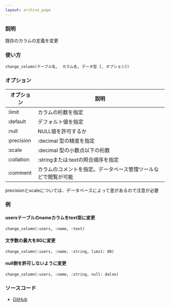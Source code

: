 ```yaml
---
layout: archive_page
---
```

### 説明
既存のカラムの定義を変更

### 使い方
    change_column(テーブル名,  カラム名, データ型 [, オプション])

### オプション

オプション      | 説明
---------- | -------------------
:limit     | カラムの桁数を指定
:default   | デフォルト値を指定
:null      | NULL値を許可するか
:precision | :decimal 型の精度を指定
:scale     | :decimal 型の小数点以下の桁数
:collation | :stringまたは:textの照合順序を指定
:comment   | カラムのコメントを指定。データベース管理ツールなどで閲覧が可能

precisionとscaleについては、データベースによって差があるので注意が必要

### 例
#### usersテーブルのnameカラムをtext型に変更
    change_column(:users, :name, :text)

#### 文字数の最大を80に変更
    change_column(:users, :name, :string, limit: 80)

#### null側を許可しないように変更
    change_column(:users, :name, :string, null: dalse)

### ソースコード
* [GitHub](https://github.com/rails/rails/blob/ac30e389ecfa0e26e3d44c1eda8488ddf63b3ecc/activerecord/lib/active_record/connection_adapters/abstract/schema_statements.rb#L612)